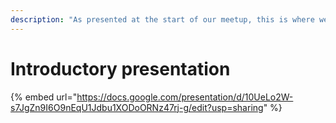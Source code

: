 ```yaml
---
description: "As presented at the start of our meetup, this is where we are today with the Bike Data Project. \U0001F4A1"
---
```


# Introductory presentation

{% embed url="https://docs.google.com/presentation/d/10UeLo2W-s7JgZn9I6O9nEqU1Jdbu1XODoORNz47rj-g/edit?usp=sharing" %}







